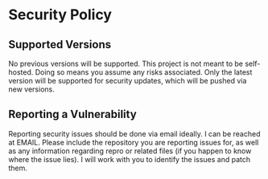 # Security Policy

## Supported Versions

No previous versions will be supported. This project is not meant to be self-hosted. Doing so means you assume any risks associated. Only the latest version will be supported for security updates, which will be pushed via new versions.

## Reporting a Vulnerability

Reporting security issues should be done via email ideally. I can be reached at EMAIL. Please include the repository you are reporting issues for, as well as any information regarding repro or related files (if you happen to know where the issue lies). I will work with you to identify the issues and patch them.
